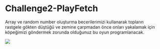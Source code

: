 # Challenge2-PlayFetch
Array ve random number oluşturma becerilerimizi kullanarak topların rastgele gökten düştüğü ve zemine çarpmadan önce onları yakalamak için köpeğimizi göndermek zorunda olduğunuz bu oyun programlanacak.

![](Assests/challenge-2.gif)
